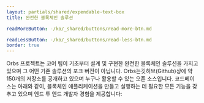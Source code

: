 ```yaml
---
layout: partials/shared/expendable-text-box
title: 완전한 블록체인 솔루션

readMoreButton: -/ko/_shared/buttons/read-more-btn.md

readLessButton: -/ko/_shared/buttons/read-less-btn.md
border: true
---
```


Orbs 프로젝트는 코어 팀이 기초부터 설계 및 구현한 완전한 블록체인 솔루션을 가지고 있으며 그 어떤 기존 솔루션의 포크 버전이 아닙니다. Orbs는깃허브(Github)상에 약 150개의 저장소를 공개하고 있으며 누구나 활용할 수 있는 오픈 소스입니다. 코드베이스는 아래와 같이, 블록체인 애플리케이션을 만들고 실행하는 데 필요한 모든 기능을 갖추고 있으며 엔드 투 엔드 개발자 경험을 제공합니다:
